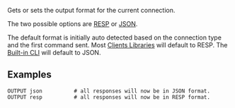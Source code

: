 <!--
layout:  index.html
title:   OUTPUT - Tile38
class:   command
super:   documentation
command: output
-->

Gets or sets the output format for the current connection.

The two possible options are [RESP](http://redis.io/topics/protocol) or [JSON](http://www.json.org).

The default format is initially auto detected based on the connection type and the first command sent. Most [Clients Libraries](/clients) will default to RESP. The [Built-in CLI](/topics/command-line-interface/) will default to JSON.


## Examples

```tile38
OUTPUT json          # all responses will now be in JSON format.
OUTPUT resp          # all responses will now be in RESP format.
```
